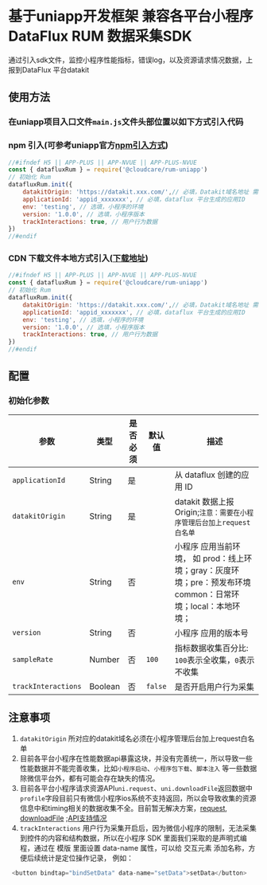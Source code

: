 # 基于uniapp开发框架 兼容各平台小程序 DataFlux RUM 数据采集SDK
通过引入sdk文件，监控小程序性能指标，错误log，以及资源请求情况数据，上报到DataFlux 平台datakit

## 使用方法
### 在uniapp项目入口文件`main.js`文件头部位置以如下方式引入代码
### npm 引入(可参考uniapp官方[npm引入方式](https://uniapp.dcloud.net.cn/frame?id=npm%e6%94%af%e6%8c%81))
```javascript
//#ifndef H5 || APP-PLUS || APP-NVUE || APP-PLUS-NVUE
const { datafluxRum } = require('@cloudcare/rum-uniapp')
// 初始化 Rum
datafluxRum.init({
	datakitOrigin: 'https://datakit.xxx.com/',// 必填，Datakit域名地址 需要在微信小程序管理后台加上域名白名单
	applicationId: 'appid_xxxxxxx', // 必填，dataflux 平台生成的应用ID
	env: 'testing', // 选填，小程序的环境
	version: '1.0.0', // 选填，小程序版本
	trackInteractions: true, // 用户行为数据
})
//#endif
```
### CDN 下载文件本地方式引入([下载地址](https://static.dataflux.cn/miniapp-sdk/v1/dataflux-rum-uniapp.js))

```javascript
//#ifndef H5 || APP-PLUS || APP-NVUE || APP-PLUS-NVUE
const { datafluxRum } = require('@cloudcare/rum-uniapp')
// 初始化 Rum
datafluxRum.init({
	datakitOrigin: 'https://datakit.xxx.com/',// 必填，Datakit域名地址 需要在微信小程序管理后台加上域名白名单
	applicationId: 'appid_xxxxxxx', // 必填，dataflux 平台生成的应用ID
	env: 'testing', // 选填，小程序的环境
	version: '1.0.0', // 选填，小程序版本
	trackInteractions: true, // 用户行为数据
})
//#endif
```

## 配置

### 初始化参数

| 参数                | 类型    | 是否必须 | 默认值  | 描述                                                                                                         |
| ------------------- | ------- | -------- | ------- | ------------------------------------------------------------------------------------------------------------ |
| `applicationId`     | String  | 是       |         | 从 dataflux 创建的应用 ID                                                                                    |
| `datakitOrigin`     | String  | 是       |         | datakit 数据上报 Origin;`注意：需要在小程序管理后台加上request白名单`                                        |
| `env`               | String  | 否       |         | 小程序 应用当前环境， 如 prod：线上环境；gray：灰度环境；pre：预发布环境 common：日常环境；local：本地环境； |
| `version`           | String  | 否       |         | 小程序 应用的版本号                                                                                          |
| `sampleRate`        | Number  | 否       | `100`   | 指标数据收集百分比: `100`表示全收集，`0`表示不收集                                                           |
| `trackInteractions` | Boolean | 否       | `false` | 是否开启用户行为采集                                                                                         |

## 注意事项

1. `datakitOrigin` 所对应的datakit域名必须在小程序管理后台加上request白名单
2. 目前各平台小程序在性能数据api暴露这块，并没有完善统一，所以导致一些性能数据并不能完善收集，比如`小程序启动`、`小程序包下载`、`脚本注入` 等一些数据除微信平台外，都有可能会存在缺失的情况。
3. 目前各平台小程序请求资源API`uni.request`、`uni.downloadFile`返回数据中`profile`字段目前只有微信小程序ios系统不支持返回，所以会导致收集的资源信息中和timing相关的数据收集不全。目前暂无解决方案，[request](https://developers.weixin.qq.com/miniprogram/dev/api/network/request/wx.request.html), [downloadFile](https://developers.weixin.qq.com/miniprogram/dev/api/network/download/wx.downloadFile.html) ;[API支持情况](https://developers.weixin.qq.com/community/develop/doc/000ecaa8b580c80601cac8e6f56000?highLine=%2520request%2520profile)
3. `trackInteractions` 用户行为采集开启后，因为微信小程序的限制，无法采集到控件的内容和结构数据，所以在小程序 SDK 里面我们采取的是声明式编程，通过在 模版 里面设置 data-name 属性，可以给 交互元素 添加名称，方便后续统计是定位操作记录， 例如：
```js
 <button bindtap="bindSetData" data-name="setData">setData</button>
```

    